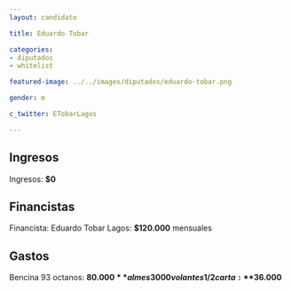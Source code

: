 ```yaml
---
layout: candidato

title: Eduardo Tobar 

categories:
- diputados
- whitelist

featured-image: ../../images/diputados/eduardo-tobar.png

gender: m

c_twitter: ETobarLagos

---
```



## Ingresos


Ingresos: **$0**


## Financistas


Financista: Eduardo Tobar Lagos: **$120.000** mensuales


## Gastos


Bencina 93 octanos: **$80.000** al mes
3000 volantes 1/2 carta: **$36.000**



